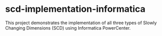 # scd-implementation-informatica
This project demonstrates the implementation of all three types of Slowly Changing Dimensions (SCD) using Informatica PowerCenter.
